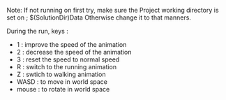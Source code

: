 Note: If not running on first try, make sure the Project working directory is set on ; $(SolutionDir)Data
Otherwise change it to that manners.

During the run, keys :

 - 1 : improve the speed of the animation
 - 2 : decrease the speed of the animation
 - 3 : reset the speed to normal speed
 - R : switch to the running animation
 - Z : swtich to walking animation
 - WASD : to move in world space
 - mouse : to rotate in world space